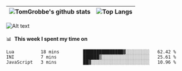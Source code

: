 |![TomGrobbe's github stats](https://github-readme-stats.vercel.app/api?username=egerdnc&count_private=true&show_icons=true&theme=dracula&disable_animations=true&include_all_commits=true)|![Top Langs](https://github-readme-stats.vercel.app/api/top-langs/?username=egerdnc&theme=dracula&langs_count=10&layout=compact)|
|:-:|:-:|

![Alt text](https://spotify-recently-played-readme.vercel.app/api?user=i4a9i8pn8x8vvskq8v52yhckr)
<br>
<br>
📊 &nbsp;**This week I spent my time on**
<!--START_SECTION:waka-->
```text
Lua          18 mins         ███████████████▓░░░░░░░░░   62.42 % 
INI          7 mins          ██████▒░░░░░░░░░░░░░░░░░░   25.61 % 
JavaScript   3 mins          ██▓░░░░░░░░░░░░░░░░░░░░░░   10.96 % 
```
<!--END_SECTION:waka-->
